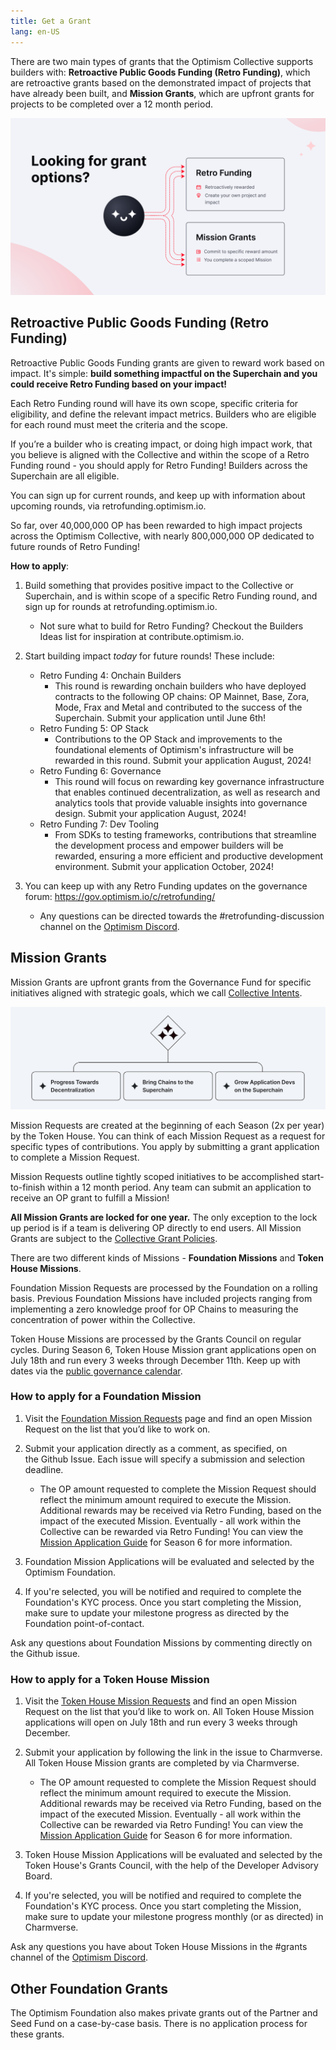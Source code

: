 ```yaml
---
title: Get a Grant
lang: en-US
---
```



There are two main types of grants that  the Optimism Collective supports builders with: **Retroactive Public Goods Funding (Retro Funding)**, which are retroactive grants based on the demonstrated impact of projects that have already been built, and **Mission Grants**, which are upfront grants for projects to be completed over a 12 month period.

![Grant Options](../../assets/docs/grant/grant-options.png)

## Retroactive Public Goods Funding (Retro Funding)

Retroactive Public Goods Funding grants are given to reward work based on impact. It's simple: **build something impactful on the Superchain and you could receive Retro Funding based on your impact!**

Each Retro Funding round will have its own scope, specific criteria for eligibility, and define the relevant impact metrics. Builders who are eligible for each round must meet the criteria and the scope. 

If you’re a builder who is creating impact, or doing high impact work, that you believe is aligned with the Collective and within the scope of a Retro Funding round - you should apply for Retro Funding! Builders across the Superchain are all eligible.

You can sign up for current rounds, and keep up with information about upcoming rounds, via retrofunding.optimism.io. 

So far, over 40,000,000 OP has been rewarded to high impact projects across the Optimism Collective, with nearly 800,000,000 OP dedicated to future rounds of Retro Funding!

**How to apply**:

1. Build something that provides positive impact to the Collective or Superchain, and is within scope of a specific Retro Funding round, and sign up for rounds at retrofunding.optimism.io. 
    - Not sure what to build for Retro Funding? Checkout the Builders Ideas list for inspiration at contribute.optimism.io.


3. Start building impact *today* for future rounds! These include:
    -  Retro Funding 4: Onchain Builders
        -  This round is rewarding onchain builders who have deployed contracts to the following OP chains: OP Mainnet, Base, Zora, Mode, Frax and Metal and contributed to the success of the Superchain. Submit your application until June 6th!
    -  Retro Funding 5: OP Stack
        -  Contributions to the OP Stack and improvements to the foundational elements of Optimism's infrastructure will be rewarded in this round. Submit your application August, 2024!
    -  Retro Funding 6: Governance
        -  This round will focus on rewarding key governance infrastructure that enables continued decentralization, as well as research and analytics tools that provide valuable insights into governance design. Submit your application August, 2024!
    -  Retro Funding 7: Dev Tooling
        -  From SDKs to testing frameworks, contributions that streamline the development process and empower builders will be rewarded, ensuring a more efficient and productive development environment. Submit your application October, 2024!
4. You can keep up with any Retro Funding updates on the governance forum: https://gov.optimism.io/c/retrofunding/ 
    - Any questions can be directed towards the #retrofunding-discussion channel on the [Optimism Discord](https://discord.gg/optimism). 

## Mission Grants

Mission Grants are upfront grants from the Governance Fund for specific initiatives aligned with strategic goals, which we call [Collective Intents](https://gov.optimism.io/t/season-6-intents-ratification/8104). 

![Intents](../../assets/docs/grant/intents.png)

Mission Requests are created at the beginning of each Season (2x per year) by the Token House. You can think of each Mission Request as a request for specific types of contributions. You apply by submitting a grant application to complete a Mission Request. 

Mission Requests outline tightly scoped initiatives to be accomplished start-to-finish within a 12 month period. Any team can submit an application to receive an OP grant to fulfill a Mission!

 **All Mission Grants are locked for one year.** The only exception to the lock up period is if a team is delivering OP directly to end users. All Mission Grants are subject to the [Collective Grant Policies](https://gov.optimism.io/t/collective-grant-policies/5833). 

There are two different kinds of Missions - **Foundation Missions** and **Token House Missions**. 

Foundation Mission Requests are processed by the Foundation on a rolling basis. Previous Foundation Missions have included projects ranging from implementing a zero knowledge proof for OP Chains to measuring the concentration of power within the Collective.  

Token House Missions are processed by the Grants Council on regular cycles. During Season 6, Token House Mission grant applications open on July 18th and run every 3 weeks through December 11th. Keep up with dates via the [public governance calendar](https://calendar.google.com/calendar/u/0/r?cid=Y19mbm10Z3VoNm5vbzZxZ2JuaTJncGVyaWQ0a0Bncm91cC5jYWxlbmRhci5nb29nbGUuY29t).

### How to apply for a Foundation Mission

1. Visit the [Foundation Mission Requests](https://github.com/orgs/ethereum-optimism/projects/31/views/1) page and find an open Mission Request on the list that you’d like to work on.

2. Submit your application directly as a comment, as specified, on the Github Issue. Each issue will specify a submission and selection deadline. 
    - The OP amount requested to complete the Mission Request should reflect the minimum amount required to execute the Mission. Additional rewards may be received via Retro Funding, based on the impact of the executed Mission. Eventually - all work within the Collective can be rewarded via Retro Funding! You can view the [Mission Application Guide](https://gov.optimism.io/t/season-6-mission-application-guide/8114) for Season 6 for more information.
3. Foundation Mission Applications will be evaluated and selected by the Optimism Foundation.
4. If you're selected, you will be notified and required to complete the Foundation's KYC process. Once you start completing the Mission, make sure to update your milestone progress as directed by the Foundation point-of-contact. 

Ask any questions about Foundation Missions by commenting directly on the Github issue.


### How to apply for a Token House Mission

1. Visit the [Token House Mission Requests](https://github.com/ethereum-optimism/ecosystem-contributions/issues?page=1&q=is%3Aissue+is%3Aopen+label%3A%22Delegate+Mission+Request%22) and find an open Mission Request on the list that you’d like to work on. All Token House Mission applications will open on July 18th and run every 3 weeks through December.

3. Submit your application by following the link in the issue to Charmverse. All Token House Mission grants are completed by via Charmverse. 
   -  The OP amount requested to complete the Mission Request should reflect the minimum amount required to execute the Mission. Additional rewards may be received via Retro Funding, based on the impact of the executed Mission. Eventually - all work within the Collective can be rewarded via Retro Funding! You can view the [Mission Application Guide](https://gov.optimism.io/t/season-6-mission-application-guide/8114) for Season 6 for more information.
4. Token House Mission Applications will be evaluated and selected by the Token House's Grants Council, with the help of the Developer Advisory Board. 
5. If you're selected, you will be notified and required to complete the Foundation's KYC process. Once you start completing the Mission, make sure to update your milestone progress monthly (or as directed) in Charmverse.

Ask any questions you have about Token House Missions in the #grants channel of the [Optimism Discord](https://discord-gateway.optimism.io/).

## Other Foundation Grants

The Optimism Foundation also makes private grants out of the Partner and Seed Fund on a case-by-case basis. There is no application process for these grants. 